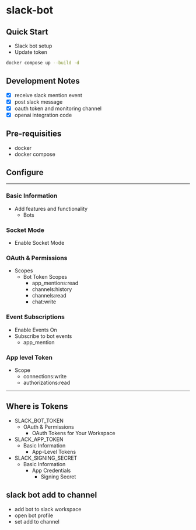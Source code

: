 # slack-bot

## Quick Start

- Slack bot setup
- Update token

```bash
docker compose up --build -d
```

## Development Notes

- [x] receive slack mention event
- [x] post slack message
- [x] oauth token and monitoring channel
- [x] openai integration code

## Pre-requisities

- docker
- docker compose

## Configure

---

### Basic Information

- Add features and functionality
  - Bots

### Socket Mode

- Enable Socket Mode

### OAuth & Permissions

- Scopes
  - Bot Token Scopes
    - app_mentions:read
    - channels:history
    - channels:read
    - chat:write

### Event Subscriptions

- Enable Events On
- Subscribe to bot events
  - app_mention

### App level Token

- Scope
  - connections:write
  - authorizations:read

---

## Where is Tokens

- SLACK_BOT_TOKEN
  - OAuth & Permissions
    - OAuth Tokens for Your Workspace
- SLACK_APP_TOKEN
  - Basic Information
    - App-Level Tokens
- SLACK_SIGNING_SECRET
  - Basic Information
    - App Credentials
      - Signing Secret

## slack bot add to channel

- add bot to slack workspace
- open bot profile
- set add to channel
